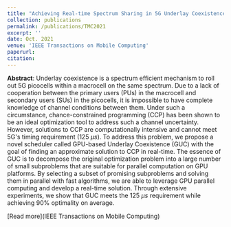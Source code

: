 ```yaml
---
title: "Achieving Real-time Spectrum Sharing in 5G Underlay Coexistence with Channel Uncertainty"
collection: publications
permalink: /publications/TMC2021
excerpt: ''
date: Oct. 2021
venue: 'IEEE Transactions on Mobile Computing'
paperurl: 
citation:
---
```

**Abstract**: Underlay coexistence is a spectrum efficient mechanism to roll out 5G picocells within a macrocell on the same spectrum. Due to a lack of cooperation between the primary users (PUs) in the macrocell and secondary users (SUs) in the picocells, it is impossible to have complete knowledge of channel conditions between them. Under such a circumstance, chance-constrained programming (CCP) has been shown to be an ideal optimization tool to address such a channel uncertainty. However, solutions to CCP are computationally intensive and cannot meet 5G's timing requirement (125 $\mu s$). To address this problem, we propose a novel scheduler called GPU-based Underlay Coexistence (GUC) with the goal of finding an approximate solution to CCP in real-time. The essence of GUC is to decompose the original optimization problem into a large number of small subproblems that are suitable for parallel computation on GPU platforms. By selecting a subset of promising subproblems and solving them in parallel with fast algorithms, we are able to leverage GPU parallel computing and develop a real-time solution. Through extensive experiments, we show that GUC meets the 125 $\mu s$ requirement while achieving 90\% optimality on average.

[Read more](IEEE Transactions on Mobile Computing)
